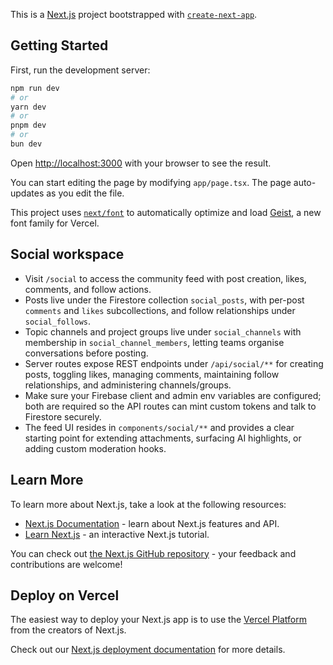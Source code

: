 This is a [Next.js](https://nextjs.org) project bootstrapped with [`create-next-app`](https://nextjs.org/docs/app/api-reference/cli/create-next-app).

## Getting Started

First, run the development server:

```bash
npm run dev
# or
yarn dev
# or
pnpm dev
# or
bun dev
```

Open [http://localhost:3000](http://localhost:3000) with your browser to see the result.

You can start editing the page by modifying `app/page.tsx`. The page auto-updates as you edit the file.

This project uses [`next/font`](https://nextjs.org/docs/app/building-your-application/optimizing/fonts) to automatically optimize and load [Geist](https://vercel.com/font), a new font family for Vercel.

## Social workspace

- Visit `/social` to access the community feed with post creation, likes, comments, and follow actions.
- Posts live under the Firestore collection `social_posts`, with per-post `comments` and `likes` subcollections, and follow relationships under `social_follows`.
- Topic channels and project groups live under `social_channels` with membership in `social_channel_members`, letting teams organise conversations before posting.
- Server routes expose REST endpoints under `/api/social/**` for creating posts, toggling likes, managing comments, maintaining follow relationships, and administering channels/groups.
- Make sure your Firebase client and admin env variables are configured; both are required so the API routes can mint custom tokens and talk to Firestore securely.
- The feed UI resides in `components/social/**` and provides a clear starting point for extending attachments, surfacing AI highlights, or adding custom moderation hooks.

## Learn More

To learn more about Next.js, take a look at the following resources:

- [Next.js Documentation](https://nextjs.org/docs) - learn about Next.js features and API.
- [Learn Next.js](https://nextjs.org/learn) - an interactive Next.js tutorial.

You can check out [the Next.js GitHub repository](https://github.com/vercel/next.js) - your feedback and contributions are welcome!

## Deploy on Vercel

The easiest way to deploy your Next.js app is to use the [Vercel Platform](https://vercel.com/new?utm_medium=default-template&filter=next.js&utm_source=create-next-app&utm_campaign=create-next-app-readme) from the creators of Next.js.

Check out our [Next.js deployment documentation](https://nextjs.org/docs/app/building-your-application/deploying) for more details.
